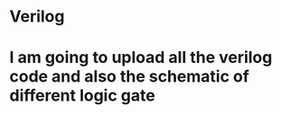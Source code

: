 # Verilog 
# I am going to upload all the verilog code and also the schematic of different logic gate
